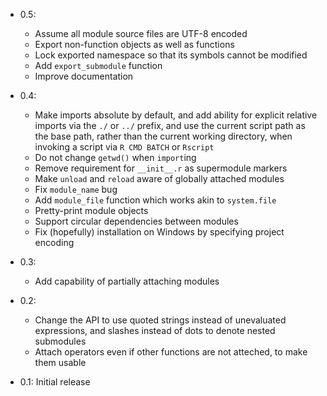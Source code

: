 * 0.5:
    * Assume all module source files are UTF-8 encoded
    * Export non-function objects as well as functions
    * Lock exported namespace so that its symbols cannot be modified
    * Add `export_submodule` function
    * Improve documentation

* 0.4:
    * Make imports absolute by default, and add ability for explicit relative
      imports via the `./` or `../` prefix, and use the current script path as
      the base path, rather than the current working directory, when invoking a
      script via `R CMD BATCH` or `Rscript`
    * Do not change `getwd()` when `import`ing
    * Remove requirement for `__init__.r` as supermodule markers
    * Make `unload` and `reload` aware of globally attached modules
    * Fix `module_name` bug
    * Add `module_file` function which works akin to `system.file`
    * Pretty-print module objects
    * Support circular dependencies between modules
    * Fix (hopefully) installation on Windows by specifying project encoding

* 0.3:
    * Add capability of partially attaching modules

* 0.2:
    * Change the API to use quoted strings instead of unevaluated
      expressions, and slashes instead of dots to denote nested submodules
    * Attach operators even if other functions are not atteched, to make them
      usable

* 0.1: Initial release

